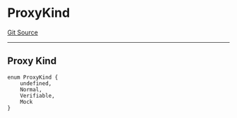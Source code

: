 # ProxyKind
[Git Source](https://github.com/metacontract/mc/blob/20954f1387efa0bc72b42d3e78a22f9f845eebbd/src/devkit/Flattened.sol)

---------------
Proxy Kind
-----------------


```solidity
enum ProxyKind {
    undefined,
    Normal,
    Verifiable,
    Mock
}
```

